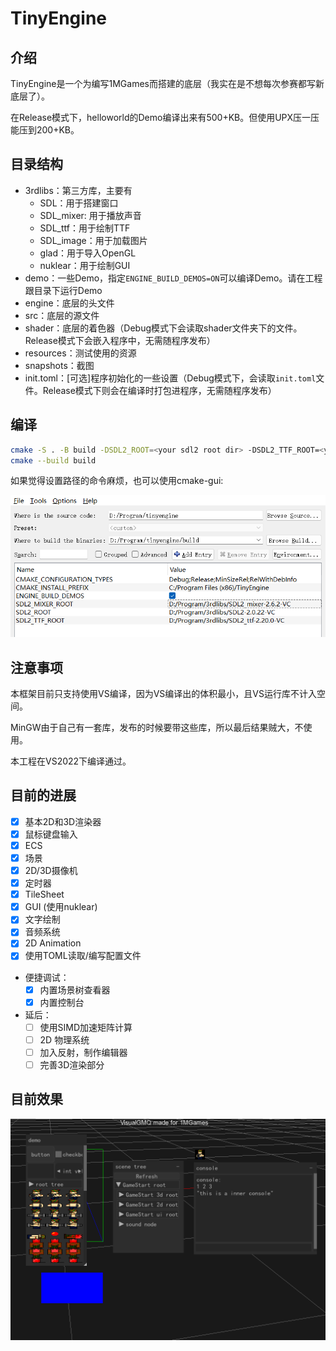 # TinyEngine

## 介绍

TinyEngine是一个为编写1MGames而搭建的底层（我实在是不想每次参赛都写新底层了）。

在Release模式下，helloworld的Demo编译出来有500+KB。但使用UPX压一压能压到200+KB。

## 目录结构

* 3rdlibs：第三方库，主要有
  * SDL：用于搭建窗口
  * SDL_mixer: 用于播放声音
  * SDL_ttf：用于绘制TTF
  * SDL_image：用于加载图片
  * glad：用于导入OpenGL
  * nuklear：用于绘制GUI
* demo：一些Demo，指定`ENGINE_BUILD_DEMOS=ON`可以编译Demo。请在工程跟目录下运行Demo
* engine：底层的头文件
* src：底层的源文件
* shader：底层的着色器（Debug模式下会读取shader文件夹下的文件。Release模式下会嵌入程序中，无需随程序发布）
* resources：测试使用的资源
* snapshots：截图
* init.toml：\[可选\]程序初始化的一些设置（Debug模式下，会读取`init.toml`文件。Release模式下则会在编译时打包进程序，无需随程序发布）

## 编译

```bash
cmake -S . -B build -DSDL2_ROOT=<your sdl2 root dir> -DSDL2_TTF_ROOT=<your sdl2_ttf root dir> -DSDL2_MIXER_ROOT=<your sdl2_mixer root dir>
cmake --build build
```

如果觉得设置路径的命令麻烦，也可以使用cmake-gui:

![cmake-gui](./snapshots/cmake-gui.png)

## 注意事项

本框架目前只支持使用VS编译，因为VS编译出的体积最小，且VS运行库不计入空间。

MinGW由于自己有一套库，发布的时候要带这些库，所以最后结果贼大，不使用。

本工程在VS2022下编译通过。

## 目前的进展

* [x] 基本2D和3D渲染器
* [x] 鼠标键盘输入
* [x] ECS
* [x] 场景
* [x] 2D/3D摄像机
* [x] 定时器
* [x] TileSheet
* [x] GUI (使用nuklear)
* [x] 文字绘制
* [x] 音频系统
* [x] 2D Animation
* [x] 使用TOML读取/编写配置文件

* 便捷调试：
  * [x] 内置场景树查看器
  * [x] 内置控制台

* 延后：
  * [ ] 使用SIMD加速矩阵计算
  * [ ] 2D 物理系统
  * [ ] 加入反射，制作编辑器
  * [ ] 完善3D渲染部分

## 目前效果

![snapshots](./snapshots/snapshot.png)
